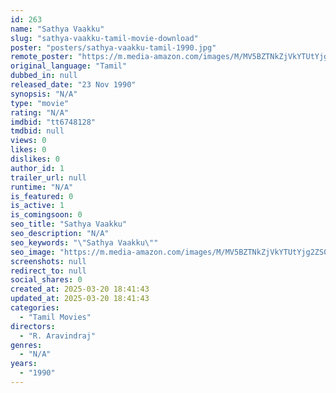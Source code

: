 ```yaml
---
id: 263
name: "Sathya Vaakku"
slug: "sathya-vaakku-tamil-movie-download"
poster: "posters/sathya-vaakku-tamil-1990.jpg"
remote_poster: "https://m.media-amazon.com/images/M/MV5BZTNkZjVkYTUtYjg2ZS00ZGE4LTk4MjktODc3NGE5YTcwYTUyXkEyXkFqcGdeQXVyOTk3NTc2MzE@._V1_SX300.jpg"
original_language: "Tamil"
dubbed_in: null
released_date: "23 Nov 1990"
synopsis: "N/A"
type: "movie"
rating: "N/A"
imdbid: "tt6748128"
tmdbid: null
views: 0
likes: 0
dislikes: 0
author_id: 1
trailer_url: null
runtime: "N/A"
is_featured: 0
is_active: 1
is_comingsoon: 0
seo_title: "Sathya Vaakku"
seo_description: "N/A"
seo_keywords: "\"Sathya Vaakku\""
seo_image: "https://m.media-amazon.com/images/M/MV5BZTNkZjVkYTUtYjg2ZS00ZGE4LTk4MjktODc3NGE5YTcwYTUyXkEyXkFqcGdeQXVyOTk3NTc2MzE@._V1_SX300.jpg"
screenshots: null
redirect_to: null
social_shares: 0
created_at: 2025-03-20 18:41:43
updated_at: 2025-03-20 18:41:43
categories:
  - "Tamil Movies"
directors:
  - "R. Aravindraj"
genres:
  - "N/A"
years:
  - "1990"
---
```

